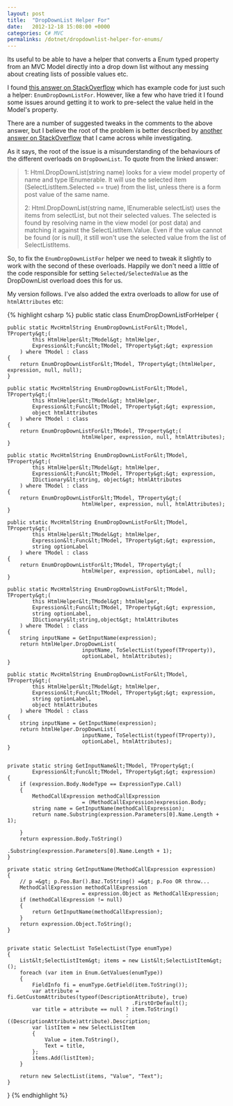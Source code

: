 ```yaml
---
layout: post
title:  "DropDownList Helper For"
date:   2012-12-18 15:08:00 +0000
categories: C# MVC
permalinks: /dotnet/dropdownlist-helper-for-enums/
---
```


Its useful to be able to have a helper that converts a Enum typed property from an MVC Model directly into a drop down list without any messing about creating lists of possible values etc.

I found [this answer on StackOverflow](http://stackoverflow.com/a/4656800/592111) which has example code for just such a helper: `EnumDropDownListFor`. However, like a few who have tried it I found some issues around getting it to work to pre-select the value held in the Model's property.

There are a number of suggested tweaks in the comments to the above answer, but I believe the root of the problem is better described by [another answer on StackOverflow](http://stackoverflow.com/a/2410614/592111) that I came across while investigating.

As it says, the root of the issue is a misunderstanding of the behaviours of the different overloads on `DropDownList`. To quote from the linked answer:

> 1: Html.DropDownList(string name) looks for a view model property of name and type IEnumerable<selectlistitem>. It will use the selected item (SelectListItem.Selected == true) from the list, unless there is a form post value of the same name.</selectlistitem>
>
> 2: Html.DropDownList(string name, IEnumerable<selectlistitem> selectList) uses the items from selectList, but not their selected values. The selected is found by resolving name in the view model (or post data) and matching it against the SelectListItem.Value. Even if the value cannot be found (or is null), it still won't use the selected value from the list of SelectListItems.</selectlistitem>

So, to fix the `EnumDropDownListFor` helper we need to tweak it slightly to work with the second of these overloads. Happily we don't need a little of the code responsible for setting `Selected/SelectedValue` as the DropDownList overload does this for us.

My version follows. I've also added the extra overloads to allow for use of `htmlAttributes` etc:

{% highlight csharp %}
public static class EnumDropDownListForHelper
{

    public static MvcHtmlString EnumDropDownListFor&lt;TModel, TProperty&gt;(
            this HtmlHelper&lt;TModel&gt; htmlHelper, 
            Expression&lt;Func&lt;TModel, TProperty&gt;&gt; expression
        ) where TModel : class
    {
        return EnumDropDownListFor&lt;TModel, TProperty&gt;(htmlHelper, expression, null, null);
    }

    public static MvcHtmlString EnumDropDownListFor&lt;TModel, TProperty&gt;(
            this HtmlHelper&lt;TModel&gt; htmlHelper, 
            Expression&lt;Func&lt;TModel, TProperty&gt;&gt; expression, 
            object htmlAttributes
        ) where TModel : class
    {
        return EnumDropDownListFor&lt;TModel, TProperty&gt;(
                            htmlHelper, expression, null, htmlAttributes);
    }

    public static MvcHtmlString EnumDropDownListFor&lt;TModel, TProperty&gt;(
            this HtmlHelper&lt;TModel&gt; htmlHelper, 
            Expression&lt;Func&lt;TModel, TProperty&gt;&gt; expression, 
            IDictionary&lt;string, object&gt; htmlAttributes
        ) where TModel : class
    {
        return EnumDropDownListFor&lt;TModel, TProperty&gt;(
                            htmlHelper, expression, null, htmlAttributes);
    }

    public static MvcHtmlString EnumDropDownListFor&lt;TModel, TProperty&gt;(
            this HtmlHelper&lt;TModel&gt; htmlHelper, 
            Expression&lt;Func&lt;TModel, TProperty&gt;&gt; expression, 
            string optionLabel
        ) where TModel : class
    {
        return EnumDropDownListFor&lt;TModel, TProperty&gt;(
                            htmlHelper, expression, optionLabel, null);
    }

    public static MvcHtmlString EnumDropDownListFor&lt;TModel, TProperty&gt;(
            this HtmlHelper&lt;TModel&gt; htmlHelper, 
            Expression&lt;Func&lt;TModel, TProperty&gt;&gt; expression, 
            string optionLabel, 
            IDictionary&lt;string,object&gt; htmlAttributes
        ) where TModel : class
    {
        string inputName = GetInputName(expression);
        return htmlHelper.DropDownList(
                            inputName, ToSelectList(typeof(TProperty)), 
                            optionLabel, htmlAttributes);
    }

    public static MvcHtmlString EnumDropDownListFor&lt;TModel, TProperty&gt;(
            this HtmlHelper&lt;TModel&gt; htmlHelper, 
            Expression&lt;Func&lt;TModel, TProperty&gt;&gt; expression, 
            string optionLabel, 
            object htmlAttributes
        ) where TModel : class
    {
        string inputName = GetInputName(expression);
        return htmlHelper.DropDownList(
                            inputName, ToSelectList(typeof(TProperty)), 
                            optionLabel, htmlAttributes);
    }


    private static string GetInputName&lt;TModel, TProperty&gt;(
            Expression&lt;Func&lt;TModel, TProperty&gt;&gt; expression)
    {
        if (expression.Body.NodeType == ExpressionType.Call)
        {
            MethodCallExpression methodCallExpression 
                            = (MethodCallExpression)expression.Body;
            string name = GetInputName(methodCallExpression);
            return name.Substring(expression.Parameters[0].Name.Length + 1);

        }
        return expression.Body.ToString()
                            .Substring(expression.Parameters[0].Name.Length + 1);
    }

    private static string GetInputName(MethodCallExpression expression)
    {
        // p =&gt; p.Foo.Bar().Baz.ToString() =&gt; p.Foo OR throw...
        MethodCallExpression methodCallExpression 
                            = expression.Object as MethodCallExpression;
        if (methodCallExpression != null)
        {
            return GetInputName(methodCallExpression);
        }
        return expression.Object.ToString();
    }


    private static SelectList ToSelectList(Type enumType)
    {
        List&lt;SelectListItem&gt; items = new List&lt;SelectListItem&gt;();
        foreach (var item in Enum.GetValues(enumType))
        {
            FieldInfo fi = enumType.GetField(item.ToString());
            var attribute = fi.GetCustomAttributes(typeof(DescriptionAttribute), true)
                                            .FirstOrDefault();
            var title = attribute == null ? item.ToString() 
                                          : ((DescriptionAttribute)attribute).Description;
            var listItem = new SelectListItem
            {
                Value = item.ToString(),
                Text = title,
            };
            items.Add(listItem);
        }

        return new SelectList(items, "Value", "Text");
    }
}
{% endhighlight %}
